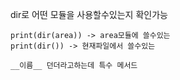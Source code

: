 dir로 어떤 모듈을 사용할수있는지 확인가능

```
print(dir(area)) -> area모듈에 쓸수있는
print(dir()) -> 현재파일에서 쓸수있는
```


```
__이름__ 던더라고하는데 특수 메서드
```